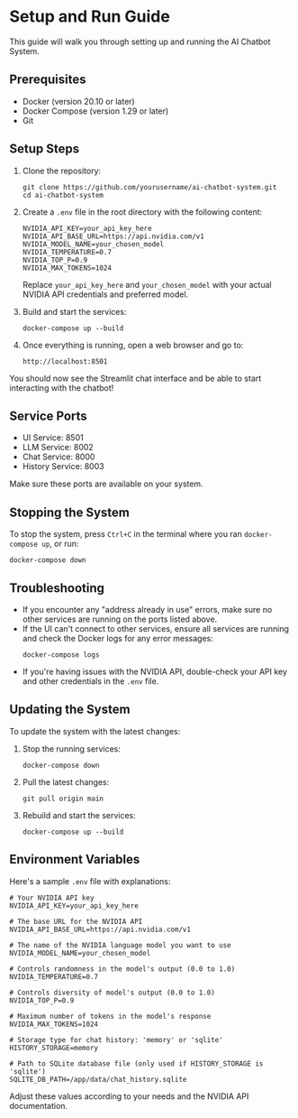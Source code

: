 # Setup and Run Guide

This guide will walk you through setting up and running the AI Chatbot System.

## Prerequisites

- Docker (version 20.10 or later)
- Docker Compose (version 1.29 or later)
- Git

## Setup Steps

1. Clone the repository:
   ```
   git clone https://github.com/yourusername/ai-chatbot-system.git
   cd ai-chatbot-system
   ```

2. Create a `.env` file in the root directory with the following content:
   ```
   NVIDIA_API_KEY=your_api_key_here
   NVIDIA_API_BASE_URL=https://api.nvidia.com/v1
   NVIDIA_MODEL_NAME=your_chosen_model
   NVIDIA_TEMPERATURE=0.7
   NVIDIA_TOP_P=0.9
   NVIDIA_MAX_TOKENS=1024
   ```
   Replace `your_api_key_here` and `your_chosen_model` with your actual NVIDIA API credentials and preferred model.

3. Build and start the services:
   ```
   docker-compose up --build
   ```

4. Once everything is running, open a web browser and go to:
   ```
   http://localhost:8501
   ```

You should now see the Streamlit chat interface and be able to start interacting with the chatbot!

## Service Ports

- UI Service: 8501
- LLM Service: 8002
- Chat Service: 8000
- History Service: 8003

Make sure these ports are available on your system.

## Stopping the System

To stop the system, press `Ctrl+C` in the terminal where you ran `docker-compose up`, or run:

```
docker-compose down
```

## Troubleshooting

- If you encounter any "address already in use" errors, make sure no other services are running on the ports listed above.
- If the UI can't connect to other services, ensure all services are running and check the Docker logs for any error messages:
  ```
  docker-compose logs
  ```
- If you're having issues with the NVIDIA API, double-check your API key and other credentials in the `.env` file.

## Updating the System

To update the system with the latest changes:

1. Stop the running services:
   ```
   docker-compose down
   ```

2. Pull the latest changes:
   ```
   git pull origin main
   ```

3. Rebuild and start the services:
   ```
   docker-compose up --build
   ```

## Environment Variables

Here's a sample `.env` file with explanations:

```
# Your NVIDIA API key
NVIDIA_API_KEY=your_api_key_here

# The base URL for the NVIDIA API
NVIDIA_API_BASE_URL=https://api.nvidia.com/v1

# The name of the NVIDIA language model you want to use
NVIDIA_MODEL_NAME=your_chosen_model

# Controls randomness in the model's output (0.0 to 1.0)
NVIDIA_TEMPERATURE=0.7

# Controls diversity of model's output (0.0 to 1.0)
NVIDIA_TOP_P=0.9

# Maximum number of tokens in the model's response
NVIDIA_MAX_TOKENS=1024

# Storage type for chat history: 'memory' or 'sqlite'
HISTORY_STORAGE=memory

# Path to SQLite database file (only used if HISTORY_STORAGE is 'sqlite')
SQLITE_DB_PATH=/app/data/chat_history.sqlite
```

Adjust these values according to your needs and the NVIDIA API documentation.
